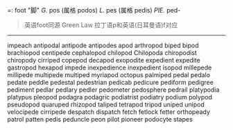 =: foot "脚"
*G.* pos (属格 podos)
*L.* pes (属格 pedis)
*PIE.* ped-

> 英语foot同源 Green Law 拉丁语p和英语(日耳曼语)f对应

---
impeach
antipodal
antipode
antipodes
apod
arthropod
biped
bipod
brachiopod
centipede
cephalopod
chilopod
Chilopoda
chiropodist
chiropody
cirriped
copepod
decapod
exopodite
expedient
expedite
gastropod
hexapod
impede
inexpedience
inexpedient
isopod
millepede
millipede
multipede
multiped
myriapod
octopus
palmiped
pedal
pedalo
pedate
peddle
pedestal
pedestrian
pedicab
pedicure
pediform
pedigree
pediment
pedlar
pedlary
pedler
pedometer
pedosphere
pedrail
platypodia
platypus
pleopod
podagra
podagric
podiatrist
podiatry
podium
polypod
pseudopod
quaruped
rhizopod
taliped
tetrapod
tripod
uniped
unipod
velocipede
cirripede
despatch
dispatch
fetch
fetlock
fetter
orthopeady
patrol
patten
pedis
peduncle
peon
pilot
pioneer
podocyte
stapes


